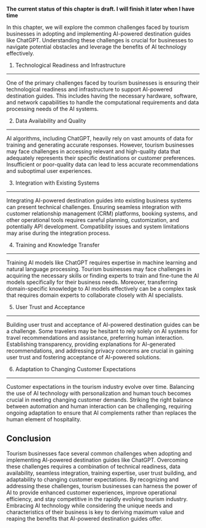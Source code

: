 **The current status of this chapter is draft. I will finish it later when I have time**

In this chapter, we will explore the common challenges faced by tourism businesses in adopting and implementing AI-powered destination guides like ChatGPT. Understanding these challenges is crucial for businesses to navigate potential obstacles and leverage the benefits of AI technology effectively.

1. Technological Readiness and Infrastructure
---------------------------------------------

One of the primary challenges faced by tourism businesses is ensuring their technological readiness and infrastructure to support AI-powered destination guides. This includes having the necessary hardware, software, and network capabilities to handle the computational requirements and data processing needs of the AI systems.

2. Data Availability and Quality
--------------------------------

AI algorithms, including ChatGPT, heavily rely on vast amounts of data for training and generating accurate responses. However, tourism businesses may face challenges in accessing relevant and high-quality data that adequately represents their specific destinations or customer preferences. Insufficient or poor-quality data can lead to less accurate recommendations and suboptimal user experiences.

3. Integration with Existing Systems
------------------------------------

Integrating AI-powered destination guides into existing business systems can present technical challenges. Ensuring seamless integration with customer relationship management (CRM) platforms, booking systems, and other operational tools requires careful planning, customization, and potentially API development. Compatibility issues and system limitations may arise during the integration process.

4. Training and Knowledge Transfer
----------------------------------

Training AI models like ChatGPT requires expertise in machine learning and natural language processing. Tourism businesses may face challenges in acquiring the necessary skills or finding experts to train and fine-tune the AI models specifically for their business needs. Moreover, transferring domain-specific knowledge to AI models effectively can be a complex task that requires domain experts to collaborate closely with AI specialists.

5. User Trust and Acceptance
----------------------------

Building user trust and acceptance of AI-powered destination guides can be a challenge. Some travelers may be hesitant to rely solely on AI systems for travel recommendations and assistance, preferring human interaction. Establishing transparency, providing explanations for AI-generated recommendations, and addressing privacy concerns are crucial in gaining user trust and fostering acceptance of AI-powered solutions.

6. Adaptation to Changing Customer Expectations
-----------------------------------------------

Customer expectations in the tourism industry evolve over time. Balancing the use of AI technology with personalization and human touch becomes crucial in meeting changing customer demands. Striking the right balance between automation and human interaction can be challenging, requiring ongoing adaptation to ensure that AI complements rather than replaces the human element of hospitality.

Conclusion
----------

Tourism businesses face several common challenges when adopting and implementing AI-powered destination guides like ChatGPT. Overcoming these challenges requires a combination of technical readiness, data availability, seamless integration, training expertise, user trust building, and adaptability to changing customer expectations. By recognizing and addressing these challenges, tourism businesses can harness the power of AI to provide enhanced customer experiences, improve operational efficiency, and stay competitive in the rapidly evolving tourism industry. Embracing AI technology while considering the unique needs and characteristics of their business is key to deriving maximum value and reaping the benefits that AI-powered destination guides offer.
